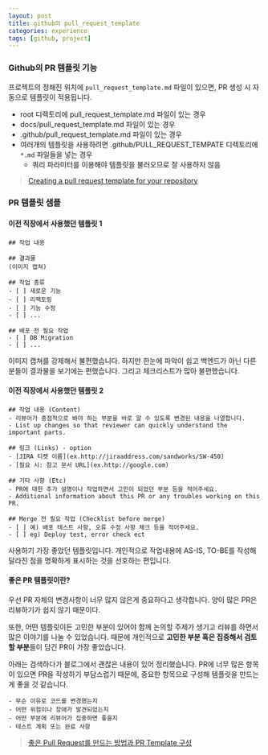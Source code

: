 ```yaml
---
layout: post
title: github의 pull_request_template
categories: experience
tags: [github, project]
---
```


### Github의 PR 템플릿 기능

프로젝트의 정해진 위치에 `pull_request_template.md` 파일이 있으면, PR 생성 시 자동으로 템플릿이 적용됩니다.

- root 디렉토리에 pull_request_template.md 파일이 있는 경우
- docs/pull_request_template.md 파일이 있는 경우
- .github/pull_request_template.md 파일이 있는 경우
- 여러개의 템플릿을 사용하려면 .github/PULL_REQUEST_TEMPATE 디렉토리에 `*.md` 파일들을 넣는 경우   
  - 쿼리 파라미터를 이용해야 템플릿을 불러오므로 잘 사용하지 않음 

> [Creating a pull request template for your repository](https://docs.github.com/en/communities/using-templates-to-encourage-useful-issues-and-pull-requests/creating-a-pull-request-template-for-your-repository)


### PR 템플릿 샘플 

#### 이전 직장에서 사용했던 템플릿 1

```
## 작업 내용 

## 결과물
(이미지 캡쳐)

## 작업 종류
- [ ] 새로운 기능
- [ ] 리팩토링
- [ ] 기능 수정
- [ ] ...

## 배포 전 필요 작업
- [ ] DB Migration
- [ ] ...
```

이미지 캡쳐를 강제해서 불편했습니다. 하지만 한눈에 파악이 쉽고 백엔드가 아닌 다른 분들이 결과물을 보기에는 편했습니다. 그리고 체크리스트가 많아 불편했습니다.


#### 이전 직장에서 사용했던 템플릿 2

```
## 작업 내용 (Content)
- 리뷰어가 중점적으로 봐야 하는 부분을 바로 알 수 있도록 변경된 내용을 나열합니다.
- List up changes so that reviewer can quickly understand the important parts.

## 링크 (Links) - option
- [JIRA 티켓 이름](ex.http://jiraaddress.com/sandworks/SW-450)
- [필요 시: 참고 문서 URL](ex.http://google.com)

## 기타 사항 (Etc)
- PR에 대한 추가 설명이나 작업하면서 고민이 되었던 부분 등을 적어주세요.
- Additional information about this PR or any troubles working on this PR.

## Merge 전 필요 작업 (Checklist before merge)
- [ ] 예) 배포 테스트 사항, 오류 수정 사항 체크 등을 적어주세요.
- [ ] eg) Deploy test, error check ect
```

사용하기 가장 좋았던 템플릿입니다. 개인적으로 작업내용에 AS-IS, TO-BE를 작성해 달라진 점을 명확하게 표시하는 것을 선호하는 편입니다.


#### 좋은 PR 템플릿이란?

우선 PR 자체의 변경사항이 너무 많지 않은게 중요하다고 생각합니다. 양이 많은 PR은 리뷰하기가 쉽지 않기 때문이다. 

또한, 어떤 템플릿이든 고민한 부분이 있어야 함께 논의할 주제가 생기고 리뷰를 하면서 많은 이야기를 나눌 수 있었습니다.
때문에 개인적으로 **고민한 부분 혹은 집중해서 검토할 부분**들이 담긴 PR이 가장 좋았습니다.

아래는 검색하다가 블로그에서 괜찮은 내용이 있어 정리했습니다. PR에 너무 많은 항목이 있으면 PR을 작성하기 부담스럽기 때문에, 중요한 항목으로 구성해 템플릿을 만드는게 좋을 것 같습니다. 

```
- 무슨 이유로 코드를 변경했는지
- 어떤 위험이나 장애가 발견되었는지
- 어떤 부분에 리뷰어가 집중하면 좋을지
- 테스트 계획 또는 완료 사항
```

> [좋은 Pull Request를 만드는 방법과 PR Template 구성](https://2jinishappy.tistory.com/337)
